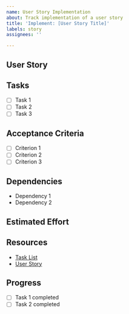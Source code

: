 ```yaml
---
name: User Story Implementation
about: Track implementation of a user story
title: 'Implement: [User Story Title]'
labels: story
assignees: ''

---
```


## User Story
<!-- Copy the user story description here -->

## Tasks
<!-- List all tasks from the detailed task list -->
- [ ] Task 1
- [ ] Task 2
- [ ] Task 3
<!-- ... -->

## Acceptance Criteria
<!-- Copy the acceptance criteria from the user story -->
- [ ] Criterion 1
- [ ] Criterion 2
- [ ] Criterion 3
<!-- ... -->

## Dependencies
<!-- List any dependencies -->
- Dependency 1
- Dependency 2

## Estimated Effort
<!-- Estimated time to complete -->

## Resources
<!-- Link to relevant documentation -->
- [Task List](../docs/tasks/[story-name].md)
- [User Story](../docs/stories/[story-number]-[story-name].md)

## Progress
<!-- Update as work progresses -->
- [ ] Task 1 completed
- [ ] Task 2 completed
<!-- ... -->